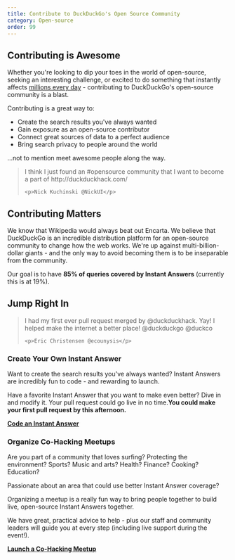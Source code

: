 ```yaml
---
title: Contribute to DuckDuckGo's Open Source Community
category: Open-source
order: 99
---
```


<h2>Contributing is Awesome</h2>

<p>
    Whether you're looking to dip your toes in the world of open-source, seeking
    an interesting challenge, or excited to do something that instantly affects
    <a href="https://duckduckgo.com/traffic.html">millions every day</a> -
    contributing to DuckDuckGo's open-source community is a blast.
</p>

<p>Contributing is a great way to:</p>

<ul>
    <li>Create the search results you've always wanted</li>
    <li>Gain exposure as an open-source contributor</li>
    <li>Connect great sources of data to a perfect audience</li>
    <li>Bring search privacy to people around the world</li>
</ul>
<p>...not to mention meet awesome people along the way.</p>

<blockquote>
    <p>
        I think I just found an #opensource community that I want to become a part
        of http://duckduckhack.com/
    </p>

    <p>Nick Kuchinski @NickUI</p>
</blockquote>

<h2>Contributing Matters</h2>

<p>
    We know that Wikipedia would always beat out Encarta. We believe that
    DuckDuckGo is an incredible distribution platform for an open-source community
    to change how the web works. We're up against multi-billion-dollar giants -
    and the only way to avoid becoming them is to be inseparable from the
    community.
</p>

<p>
    Our goal is to have
    <strong>85% of queries covered by Instant Answers</strong> (currently this is
    at 19%).
</p>

<h2>Jump Right In</h2>

<blockquote>
    <p>
        I had my first ever pull request merged by @duckduckhack. Yay! I helped make
        the internet a better place! @duckduckgo @duckco
    </p>

    <p>Eric Christensen @ecounysis</p>
</blockquote>

<h3>Create Your Own Instant Answer</h3>

<p>
    Want to create the search results you've always wanted? Instant Answers are
    incredibly fun to code - and rewarding to launch.
</p>

<p>
    Have a favorite Instant Answer that you want to make even better? Dive in and
    modify it. Your pull request could go live in no time.<strong>You could make your first pull request by this afternoon.</strong>
</p>

<p>
    <strong><a href="http://docs.duckduckhack.com/">Code an Instant Answer</a></strong>
</p>

<h3>Organize Co-Hacking Meetups</h3>

<p>
    Are you part of a community that loves surfing? Protecting the environment?
    Sports? Music and arts? Health? Finance? Cooking? Education?
</p>

<p>Passionate about an area that could use better Instant Answer coverage?</p>

<p>
    Organizing a meetup is a really fun way to bring people together to build
    live, open-source Instant Answers together.
</p>

<p>
    We have great, practical advice to help - plus our staff and community leaders
    will guide you at every step (including live support during the event!).
</p>

<p>
    <strong><a href="/contributing/organizing-meetups">Launch a Co-Hacking Meetup</a></strong>
</p>